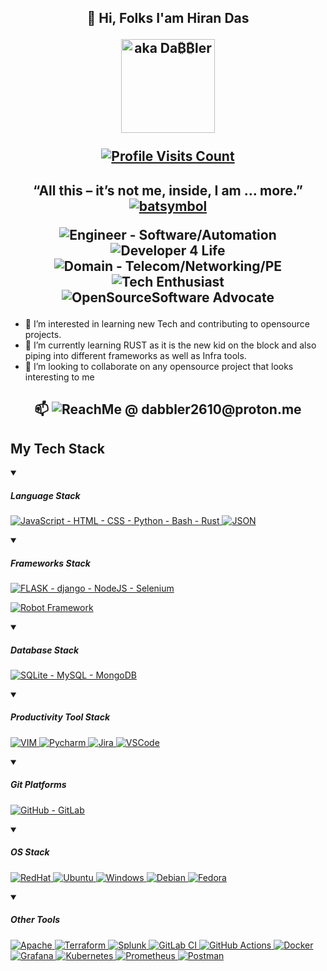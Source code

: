 <h2 align="center">👋 Hi, Folks I'am Hiran Das<p><a href="https://github.com/dabbler2610/"><img alt="aka Da₿₿ler" src="https://img.shields.io/badge/aka-Da₿₿ler-orange" width="150px" align="center"></a>
<br><br><a href="https://github.com/dabbler2610/"><img alt="Profile Visits Count" src="https://komarev.com/ghpvc/?username=dabbler2610&label=Profile+Visits&color=green"></a></p></h2>

<h2 align="center">
“All this – it’s not me, inside, I am … more.” <a href="https://github.com/dabbler2610/"><img alt="batsymbol" src="logo-batsymbol.gif"></a>
<p></p><p><img alt="Engineer - Software/Automation" src="https://img.shields.io/badge/Engineer-Software%2FAutomation-darkred">
<img alt="Developer 4 Life" src="https://img.shields.io/badge/Developer_4_Life-litegreen">
<img alt="Domain - Telecom/Networking/PE" src="https://img.shields.io/badge/Domain-Telecom%2FNetworking%2FPE-teal">
<img alt="Tech Enthusiast" src="https://img.shields.io/badge/Tech_Enthusiast-orange">
<img alt="OpenSourceSoftware Advocate" src="https://img.shields.io/badge/OpenSourceSoftware_Advocate-yellow">
</p>
</h2>

- 👀 I’m interested in learning new Tech and contributing to opensource projects.
- 🌱 I’m currently learning RUST as it is the new kid on the block and also piping into different frameworks as well as Infra tools.
- 💞️ I’m looking to collaborate on any opensource project that looks interesting to me
  
<h2 align="center"><p> 📫 <img alt="ReachMe @ dabbler2610@proton.me" src="https://img.shields.io/badge/ReachMe@-dabbler2610@proton.me-purple"></p></h2>
<h2>My Tech Stack</h2>
<details open>
  <summary><h5>Language Stack</h5></summary>
  <p align="left">
  <a href="https://github.com/dabbler2610/">
    <img alt="JavaScript - HTML - CSS - Python - Bash - Rust" src="https://skillicons.dev/icons?i=js,html,css,py,bash,rust" title="JavaScript - HTML - CSS - Python - Bash - Rust"/>
  </a>
  <a href="https://github.com/dabbler2610/">
    <img alt="JSON" src="https://img.shields.io/badge/json-5E5C5C?style=for-the-badge&logo=json&logoColor=white" title="JSON"/>
  </a>
  </p>
</details>
<details open>
  <summary><h5>Frameworks Stack</h5></summary>
  <p align="left">
  <a href="https://github.com/dabbler2610/">
    <img alt="FLASK - django - NodeJS - Selenium" src="https://skillicons.dev/icons?i=flask,django,nodejs,selenium" title="FLASK - django - NodeJS - Selenium"/>
  </a>
  <p>
    <a href="https://github.com/dabbler2610/">
    <img alt="Robot Framework" src="https://img.shields.io/badge/Robot%20Framework-000000?style=for-the-badge&logo=robot-framework&logoColor=white" title="Robot Framework">
  </a>
  </p>
</p>
</details>
<details open>
  <summary><h5>Database Stack</h5></summary>
  <p align="left">
  <a href="https://github.com/dabbler2610/">
    <img alt="SQLite - MySQL - MongoDB" src="https://skillicons.dev/icons?i=sqlite,mysql,mongodb" title="SQLite - MySQL - MongoDB"/>
  </a>
</p>
</details>
<details open>
  <summary><h5>Productivity Tool Stack</h5></summary>
  <p align="left">
  <a href="https://github.com/dabbler2610/">
    <img alt="VIM" src="https://skillicons.dev/icons?i=vim" title="VIM"/>
  </a>
  <a href="https://github.com/dabbler2610/">
    <img alt="Pycharm" src="https://img.shields.io/badge/PyCharm-000000.svg?&style=for-the-badge&logo=PyCharm&logoColor=white" title="Pycharm"/>
  </a>
  <a href="https://github.com/dabbler2610/">
    <img alt="Jira" src="https://img.shields.io/badge/jira-%230A0FFF.svg?style=for-the-badge&logo=jira&logoColor=white" title="Jira">
  </a>
  <a href="https://github.com/dabbler2610/">
    <img alt="VSCode" src="https://img.shields.io/badge/VSCode-0078D4?style=for-the-badge&logo=visual%20studio%20code&logoColor=white" title="VSCode"/>
  </a>
  </p>
</details>
<details open>
  <summary><h5>Git Platforms</h5></summary>
  <p align="left">
  <a href="https://github.com/dabbler2610/">
    <img alt="GitHub - GitLab" src="https://skillicons.dev/icons?i=github,gitlab" title="GitHub - GitLab"/>
  </a>
</p>
</details>
<details open>
  <summary><h5>OS Stack</h5></summary>
  <p align="left">
  <a href="https://github.com/dabbler2610/">
    <img alt="RedHat" src="https://img.shields.io/badge/Red%20Hat-EE0000?style=for-the-badge&logo=redhat&logoColor=white" title="RedHat"/>
  </a>
  <a href="https://github.com/dabbler2610/">
    <img alt="Ubuntu" src="https://img.shields.io/badge/Ubuntu-E95420?style=for-the-badge&logo=ubuntu&logoColor=white" title="Ubuntu"/>
  </a>
   <a href="https://github.com/dabbler2610/">
    <img alt="Windows" src="https://img.shields.io/badge/Windows-0078D6?style=for-the-badge&logo=windows&logoColor=white" title="Windows"/>
  </a>
  <a href="https://github.com/dabbler2610/">
    <img alt="Debian" src="https://img.shields.io/badge/Debian-A81D33?style=for-the-badge&logo=debian&logoColor=white" title="Debian"/>
  </a>
  <a href="https://github.com/dabbler2610/">
    <img alt="Fedora" src="https://img.shields.io/badge/Fedora-294172?style=for-the-badge&logo=fedora&logoColor=white" title="Fedora"/>
  </a> 
</p>
</details>
<details open>
  <summary><h5>Other Tools</h5></summary>
  <p align="left">
  <a href="https://github.com/dabbler2610/">
    <img alt="Apache" src="https://img.shields.io/badge/Apache-D22128?style=for-the-badge&logo=Apache&logoColor=white" title="Apache">
  </a>
  <a href="https://github.com/dabbler2610/">
    <img alt="Terraform" src="https://img.shields.io/badge/Terraform-7B42BC?style=for-the-badge&logo=terraform&logoColor=white" title="Terraform">
  </a>
  <a href="https://github.com/dabbler2610/">
    <img alt="Splunk" src="https://img.shields.io/badge/Splunk-000000?style=for-the-badge&logo=Splunk&logoColor=white" title="Splunk">
  </a>
  <a href="https://github.com/dabbler2610/">
    <img alt="GitLab CI" src="https://img.shields.io/badge/gitlab%20ci-%23181717.svg?style=for-the-badge&logo=gitlab&logoColor=white" title="GitLab CI">
  </a>
  <a href="https://github.com/dabbler2610/">
    <img alt="GitHub Actions" src="https://img.shields.io/badge/github%20actions-%232671E5.svg?style=for-the-badge&logo=githubactions&logoColor=white" title="GitHub Actions">
  </a>
  <a href="https://github.com/dabbler2610/">
    <img alt="Docker" src="https://img.shields.io/badge/docker-%230db7ed.svg?style=for-the-badge&logo=docker&logoColor=white" title="Docker">
  </a>
  <a href="https://github.com/dabbler2610/">
    <img alt="Grafana" src="https://img.shields.io/badge/grafana-%23F46800.svg?style=for-the-badge&logo=grafana&logoColor=white" title="Grafana">
  </a>
  <a href="https://github.com/dabbler2610/">
    <img alt="Kubernetes" src="https://img.shields.io/badge/kubernetes-%23326ce5.svg?style=for-the-badge&logo=kubernetes&logoColor=white" title="Kubernetes">
  </a>
  <a href="https://github.com/dabbler2610/">
    <img alt="Prometheus" src="https://img.shields.io/badge/Prometheus-E6522C?style=for-the-badge&logo=Prometheus&logoColor=white" title="Prometheus">
  </a>
  <a href="https://github.com/dabbler2610/">
    <img alt="Postman" src="https://img.shields.io/badge/Postman-FF6C37?style=for-the-badge&logo=postman&logoColor=white" title="Postman">
  </a>
</p>
</details>

